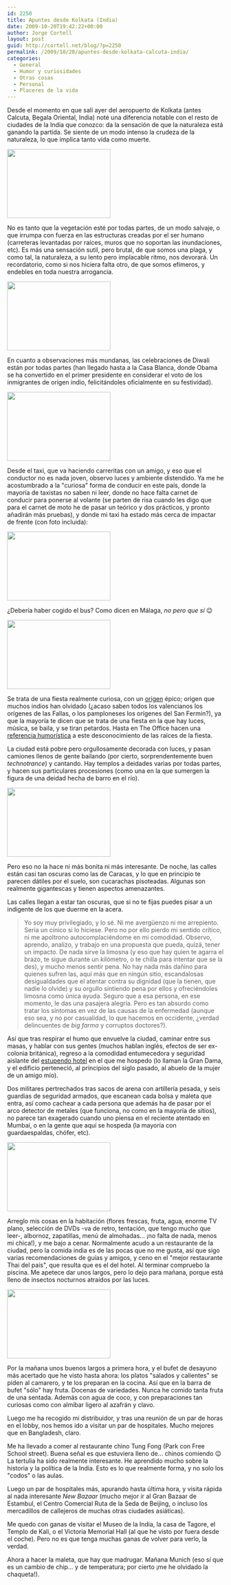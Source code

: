 ```yaml
---
id: 2250
title: Apuntes desde Kolkata (India)
date: 2009-10-20T19:42:22+00:00
author: Jorge Cortell
layout: post
guid: http://cortell.net/blog/?p=2250
permalink: /2009/10/20/apuntes-desde-kolkata-calcuta-india/
categories:
  - General
  - Humor y curiosidades
  - Otras cosas
  - Personal
  - Placeres de la vida
---
```

Desde el momento en que salí ayer del aeropuerto de Kolkata (antes Calcuta, Begala Oriental, India) noté una diferencia notable con el resto de ciudades de la India que conozco: da la sensación de que la naturaleza está ganando la partida. Se siente de un modo intenso la crudeza de la naturaleza, lo que implica tanto vida como muerte.

<img class="aligncenter" title="calle de Kolkata" src="http://farm3.static.flickr.com/2517/4029870194_1ebf5a91cb_m.jpg" alt="" width="240" height="160" />

No es tanto que la vegetación esté por todas partes, de un modo salvaje, o que irrumpa con fuerza en las estructuras creadas por el ser humano (carreteras levantadas por raíces, muros que no soportan las inundaciones, etc). Es más una sensación sutil, pero brutal, de que somos una plaga, y como tal, la naturaleza, a su lento pero implacable ritmo, nos devorará. Un recordatorio, como si nos hiciera falta otro, de que somos efímeros, y endebles en toda nuestra arrogancia.

<img class="aligncenter" title="naturaleza en Kolkata" src="http://farm3.static.flickr.com/2724/4029115061_1e07b68c04_m.jpg" alt="" width="240" height="160" />

En cuanto a observaciones más mundanas, las celebraciones de Diwali están por todas partes (han llegado hasta a la Casa Blanca, donde Obama se ha convertido en el primer presidente en considerar el voto de los inmigrantes de origen indio, felicitándoles oficialmente en su festividad).

<img class="aligncenter" title="conductor del taxi" src="http://farm3.static.flickr.com/2663/4029870572_eb85c933b3_m.jpg" alt="" width="240" height="160" />

Desde el taxi, que va haciendo carreritas con un amigo, y eso que el conductor no es nada joven, observo luces y ambiente distendido. Ya me he acostumbrado a la "curiosa" forma de conducir en este país, donde la mayoría de taxistas no saben ni leer, donde no hace falta carnet de conducir para ponerse al volante (se parten de risa cuando les digo que para el carnet de moto he de pasar un teórico y dos prácticos, y pronto añadirán más pruebas), y donde mi taxi ha estado más cerca de impactar de frente (con foto incluida):

<img class="aligncenter" title="cuasi accidente" src="http://farm3.static.flickr.com/2688/4029870720_33a79b135a_m.jpg" alt="" width="240" height="160" />

¿Debería haber cogido el bus? Como dicen en Málaga, _no pero que sí_ 😉

<img class="aligncenter" title="bus Kolkata" src="http://farm4.static.flickr.com/3477/4029870404_ceaff1f7e9_m.jpg" alt="" width="240" height="160" />

Se trata de una fiesta realmente curiosa, con un <a title="http://www.youtube.com/watch?v=rMjbhV3SdOM" href="http://www.youtube.com/watch?v=rMjbhV3SdOM" target="_blank">origen</a> épico; origen que muchos indios han olvidado (¿acaso saben todos los valencianos los orígenes de las Fallas, o los pamploneses los orígenes del San Fermín?), ya que la mayoría te dicen que se trata de una fiesta en la que hay luces, música, se baila, y se tiran petardos. Hasta en The Office hacen una <a title="http://www.spike.com/video/office-dwight/2783723" href="http://www.spike.com/video/office-dwight/2783723" target="_blank">referencia humorística</a> a este desconocimiento de las raíces de la fiesta.

La ciudad está pobre pero orgullosamente decorada con luces, y pasan camiones llenos de gente bailando (por cierto, sorprendentemente buen _technotrance_) y cantando. Hay templos a deidades varias por todas partes, y hacen sus particulares procesiones (como una en la que sumergen la figura de una deidad hecha de barro en el río).

<img class="aligncenter" title="luces Kolkata" src="http://farm3.static.flickr.com/2526/4029871080_91ced827cf_m.jpg" alt="" width="240" height="160" />

Pero eso no la hace ni más bonita ni más interesante. De noche, las calles están casi tan oscuras como las de Caracas, y lo que en principio te parecen dátiles por el suelo, son cucarachas pisoteadas. Algunas son realmente gigantescas y tienen aspectos amenazantes.

Las calles llegan a estar tan oscuras, que si no te fijas puedes pisar a un indigente de los que duerme en la acera.

> Yo soy muy privilegiado, y lo sé. Ni me avergüenzo ni me arrepiento. Sería un cínico si lo hiciese. Pero no por ello pierdo mi sentido crítico, ni me apoltrono autocomplaciéndome en mi comodidad. Observo, aprendo, analizo, y trabajo en una propuesta que pueda, quizá, tener un impacto. De nada sirve la limosna (y eso que hay quien te agarra el brazo, te sigue durante un kilómetro, o te chilla para intentar que se la des), y mucho menos sentir pena. No hay nada más dañino para quienes sufren las, aquí más que en ningún sitio, escandalosas desigualdades que el atentar contra su dignidad (que la tienen, que nadie lo olvide) y su orgullo sintiendo pena por ellos y ofreciéndoles limosna como única ayuda. Seguro que a esa persona, en ese momento, le das una pasajera alegría. Pero es tan absurdo como tratar los síntomas en vez de las causas de la enfermedad (aunque eso sea, y no por casualidad, lo que hacemos en occidente, ¿verdad delincuentes de _big farma_ y corruptos doctores?).

Así que tras respirar el humo que envuelve la ciudad, caminar entre sus masas, y hablar con sus gentes (muchos hablan inglés, efectos de ser ex-colonia británica), regreso a la comodidad entumecedora y seguridad aislante del <a title="http://www.oberoikolkata.com" href="http://www.oberoikolkata.com" target="_blank">estupendo hotel</a> en el que me hospedo (lo llaman la Gran Dama, y el edificio perteneció, al principios del siglo pasado, al abuelo de la mujer de un amigo mío).

Dos militares pertrechados tras sacos de arena con artillería pesada, y seis guardias de seguridad armados, que escanean cada bolsa y maleta que entra, así como cachear a cada persona que además ha de pasar por el arco detector de metales (que funciona, no como en la mayoría de sitios), no parece tan exagerado cuando uno piensa en el reciente atentado en Mumbai, o en la gente que aquí se hospeda (la mayoría con guardaespaldas, chófer, etc).

<img class="aligncenter" title="Oberoi Grand Kolkatta" src="http://farm3.static.flickr.com/2635/4029871428_322b884565_m.jpg" alt="" width="240" height="160" />

Arreglo mis cosas en la habitación (flores frescas, fruta, agua, enorme TV plano, selección de DVDs -va de retro, tentación, que tengo mucho que leer-, albornoz, zapatillas, menú de almohadas... ¡no falta de nada, menos mi chica!), y me bajo a cenar. Normalmente acudo a un restaurante de la ciudad, pero la comida india es de las pocas que no me gusta, así que sigo varias recomendaciones de guías y amigos, y ceno en el "mejor restaurante Thai del país", que resulta que es el del hotel. Al terminar compruebo la piscina. Me apetece dar unos largos, pero lo dejo para mañana, porque está lleno de insectos nocturnos atraídos por las luces.

<img class="aligncenter" title="piscina Oberoi Grand Kolkatta" src="http://farm3.static.flickr.com/2684/4029116187_10fc2baafa_m.jpg" alt="" width="240" height="160" />

Por la mañana unos buenos largos a primera hora, y el bufet de desayuno más acertado que he visto hasta ahora: los platos "salados y calientes" se piden al camarero, y te los preparan en la cocina. Así que en la barra de bufet "sólo" hay fruta. Docenas de variedades. Nunca he comido tanta fruta de una sentada. Además con agua de coco, y con preparaciones tan curiosas como con almíbar ligero al azafrán y clavo.

Luego me ha recogido mi distribuidor, y tras una reunión de un par de horas en el lobby, nos hemos ido a visitar un par de hospitales. Mucho mejores que en Bangladesh, claro.

Me ha llevado a comer al restaurante chino Tung Fong (Park con Free School street). Buena señal es que estuviera lleno de... chinos comiendo 😉 La tertulia ha sido realmente interesante. He aprendido mucho sobre la historia y la política de la India. Esto es lo que realmente forma, y no solo los "codos" o las aulas.

Luego un par de hospitales más, apurando hasta última hora, y visita rápida al nada interesante _New Bazaar_ (mucho mejor ir al Gran Bazaar de Estambul, el Centro Comercial Ruta de la Seda de Beijing, o incluso los mercadillos de callejeros de muchas otras ciudades asiáticas).

Me quedo con ganas de visitar el Museo de la India, la casa de Tagore, el Templo de Kali, o el Victoria Memorial Hall (al que he visto por fuera desde el coche). Pero no es que tenga muchas ganas de volver para verlo, la verdad.

Ahora a hacer la maleta, que hay que madrugar. Mañana Munich (eso sí que es un cambio de chip... y de temperatura; por cierto ¡me he olvidado la chaqueta!).